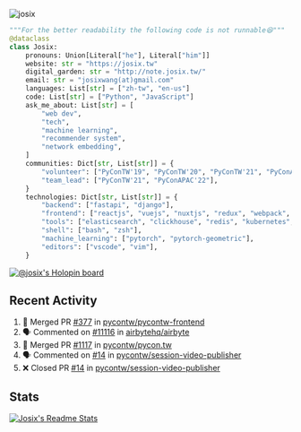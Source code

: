 ![josix](https://komarev.com/ghpvc/?username=josix)
```python
"""For the better readability the following code is not runnable😆"""
@dataclass
class Josix:
    pronouns: Union[Literal["he"], Literal["him"]]
    website: str = "https://josix.tw"
    digital_garden: str = "http://note.josix.tw/"
    email: str = "josixwang(at)gmail.com"
    languages: List[str] = ["zh-tw", "en-us"]
    code: List[str] = ["Python", "JavaScript"]
    ask_me_about: List[str] = [
        "web dev",
        "tech",
        "machine learning",
        "recommender system",
        "network embedding",
    ]
    communities: Dict[str, List[str]] = {
        "volunteer": ["PyConTW'19", "PyConTW'20", "PyConTW'21", "PyConAPAC'22"],
        "team_lead": ["PyConTW'21", "PyConAPAC'22"],
    }
    technologies: Dict[str, List[str]] = {
        "backend": ["fastapi", "django"],
        "frontend": ["reactjs", "vuejs", "nuxtjs", "redux", "webpack", "tailwindcss"],
        "tools": ["elasticsearch", "clickhouse", "redis", "kubernetes", "docker"],
        "shell": ["bash", "zsh"],
        "machine_learning": ["pytorch", "pytorch-geometric"],
        "editors": ["vscode", "vim"],
    }
```
[![@josix's Holopin board](https://holopin.io/api/user/board?user=josix)](https://holopin.io/@josix)

## Recent Activity
<!--START_SECTION:activity-->
1. 🎉 Merged PR [#377](https://github.com/pycontw/pycontw-frontend/pull/377) in [pycontw/pycontw-frontend](https://github.com/pycontw/pycontw-frontend)
2. 🗣 Commented on [#11116](https://github.com/airbytehq/airbyte/issues/11116) in [airbytehq/airbyte](https://github.com/airbytehq/airbyte)
3. 🎉 Merged PR [#1117](https://github.com/pycontw/pycon.tw/pull/1117) in [pycontw/pycon.tw](https://github.com/pycontw/pycon.tw)
4. 🗣 Commented on [#14](https://github.com/pycontw/session-video-publisher/issues/14) in [pycontw/session-video-publisher](https://github.com/pycontw/session-video-publisher)
5. ❌ Closed PR [#14](https://github.com/pycontw/session-video-publisher/pull/14) in [pycontw/session-video-publisher](https://github.com/pycontw/session-video-publisher)
<!--END_SECTION:activity-->



## Stats
[![Josix's Readme Stats](https://github-readme-stats.vercel.app/api?username=josix&show_icons=true&theme=default&count_private=true&card_width=400)](https://github.com/anuraghazra/github-readme-stats)
